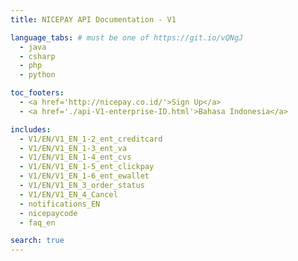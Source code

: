 ```yaml
---
title: NICEPAY API Documentation - V1

language_tabs: # must be one of https://git.io/vQNgJ
  - java
  - csharp
  - php
  - python

toc_footers:
  - <a href='http://nicepay.co.id/'>Sign Up</a>
  - <a href='./api-V1-enterprise-ID.html'>Bahasa Indonesia</a>

includes:
  - V1/EN/V1_EN_1-2_ent_creditcard
  - V1/EN/V1_EN_1-3_ent_va
  - V1/EN/V1_EN_1-4_ent_cvs
  - V1/EN/V1_EN_1-5_ent_clickpay
  - V1/EN/V1_EN_1-6_ent_ewallet
  - V1/EN/V1_EN_3_order_status
  - V1/EN/V1_EN_4_Cancel
  - notifications_EN
  - nicepaycode
  - faq_en

search: true
---
```

